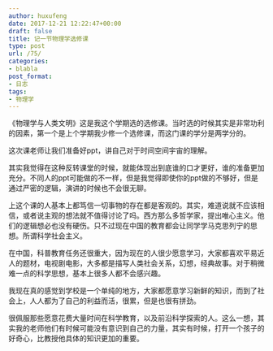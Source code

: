 ```yaml
---
author: huxufeng
date: 2017-12-21 12:22:47+00:00
draft: false
title: 记一节物理学选修课
type: post
url: /75/
categories:
- blabla
post_format:
- 日志
tags:
- 物理学
---
```


《物理学与人类文明》这是我这个学期选的选修课。当时选的时候其实是非常功利的因素，第一个是上个学期我少修一个选修课，而这门课的学分是两学分的。

这次课老师让我们准备好ppt，讲自己对于时间空间宇宙的理解。

其实我觉得在这种反转课堂的时候，就能体现出到底谁的口才更好，谁的准备更加充分。不同人的ppt可能做的不一样，但是我觉得即使你的ppt做的不够好，但是通过严密的逻辑，演讲的时候也不会很无聊。

上这个课的人基本上都笃信一切事物的存在都是客观的。其实，难道说就不应该相信，或者说主观的想法就不值得讨论了吗。西方那么多哲学家，提出唯心主义。他们的逻辑想必也没有硬伤。只不过现在中国的教育都会让同学学马克思列宁的思想。所谓科学社会主义。

在中国，科普教育任务还很重大，因为现在的人很少愿意学习，大家都喜欢平易近人的题材，电视剧电影，大多都是描写人类社会关系，幻想，经典故事。对于稍微难一点的科学思想，基本上很多人都不会感兴趣。

我现在真的感觉到学校是一个单纯的地方，大家都愿意学习新鲜的知识，而到了社会上，人人都为了自己的利益而活，很累，但是也很有拼劲。

很佩服那些愿意花费大量时间在科学教育，以及前沿科学探索的人。这么一想，其实我的老师他们有时候可能没有意识到自己的力量，其实有时候，打开一个孩子的好奇心，比教授他具体的知识更加的重要。
